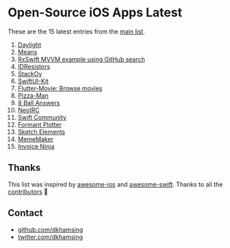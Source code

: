 # Open-Source iOS Apps Latest

These are the 15 latest entries from the [main list](https://github.com/dkhamsing/open-source-ios-apps).


1. [Daylight](https://github.com/bakkenbaeck/daylight-ios)
2. [Means](https://github.com/vmanot/Means)
3. [RxSwift MVVM example using GitHub search](https://github.com/NavdeepSinghh/RxSwift_MVVM_Finished)
4. [IDResistors](https://github.com/thestoneage/IDResistors)
5. [StackOv](https://github.com/surfstudio/StackOv)
6. [SwiftUI-Kit](https://github.com/jordansinger/SwiftUI-Kit)
7. [Flutter-Movie: Browse movies](https://github.com/khuong291/Flutter-Movie)
8. [Pizza-Man](https://github.com/fulldecent/pizzaman)
9. [8 Ball Answers](https://github.com/fulldecent/8-ball)
10. [NeoIRC](https://github.com/NozeIO/NeoIRC)
11. [Swift Community](https://github.com/superarcswift/SwiftCommunity)
12. [Formant Plotter](https://github.com/fulldecent/formant-analyzer)
13. [Sketch Elements](https://github.com/molcik/ios-sketch-elements)
14. [MemeMaker](https://github.com/dempseyatgithub/MemeMaker)
15. [Invoice Ninja](https://github.com/invoiceninja/flutter-client)

## Thanks

This list was inspired by [awesome-ios](https://github.com/vsouza/awesome-ios) and [awesome-swift](https://github.com/matteocrippa/awesome-swift). Thanks to all the [contributors](https://github.com/dkhamsing/open-source-ios-apps/graphs/contributors) 🎉 

## Contact

- [github.com/dkhamsing](https://github.com/dkhamsing)
- [twitter.com/dkhamsing](https://twitter.com/dkhamsing)

